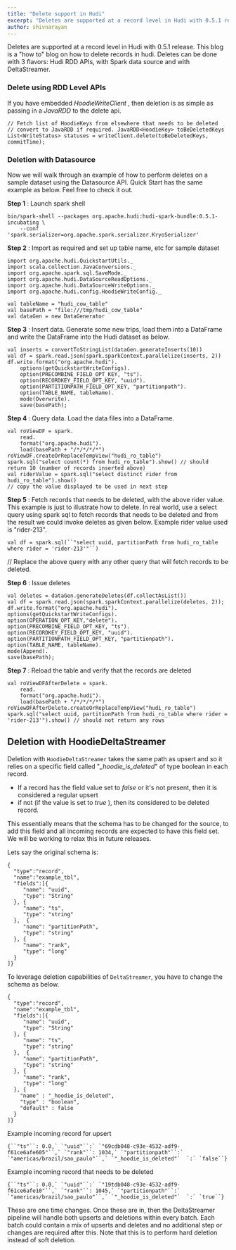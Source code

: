 ```yaml
---
title: "Delete support in Hudi"
excerpt: "Deletes are supported at a record level in Hudi with 0.5.1 release. This blog is a “how to” blog on how to delete records in hudi."
author: shivnarayan
---
```


Deletes are supported at a record level in Hudi with 0.5.1 release. This blog is a "how to" blog on how to delete records in hudi. Deletes can be done with 3 flavors: Hudi RDD APIs, with Spark data source and with DeltaStreamer.

### Delete using RDD Level APIs

If you have embedded  _HoodieWriteClient_ , then deletion is as simple as passing in a  _JavaRDD<HoodieKey>_ to the delete api.

    // Fetch list of HoodieKeys from elsewhere that needs to be deleted
    // convert to JavaRDD if required. JavaRDD<HoodieKey> toBeDeletedKeys
    List<WriteStatus> statuses = writeClient.delete(toBeDeletedKeys, commitTime);

### Deletion with Datasource

Now we will walk through an example of how to perform deletes on a sample dataset using the Datasource API. Quick Start has the same example as below. Feel free to check it out.

**Step 1** : Launch spark shell

    bin/spark-shell --packages org.apache.hudi:hudi-spark-bundle:0.5.1-incubating \
        --conf 'spark.serializer=org.apache.spark.serializer.KryoSerializer'

**Step 2** : Import as required and set up table name, etc for sample dataset

    import org.apache.hudi.QuickstartUtils._
    import scala.collection.JavaConversions._
    import org.apache.spark.sql.SaveMode._
    import org.apache.hudi.DataSourceReadOptions._
    import org.apache.hudi.DataSourceWriteOptions._
    import org.apache.hudi.config.HoodieWriteConfig._
     
    val tableName = "hudi_cow_table"
    val basePath = "file:///tmp/hudi_cow_table"
    val dataGen = new DataGenerator

**Step 3** : Insert data. Generate some new trips, load them into a DataFrame and write the DataFrame into the Hudi dataset as below.

    val inserts = convertToStringList(dataGen.generateInserts(10))
    val df = spark.read.json(spark.sparkContext.parallelize(inserts, 2))
    df.write.format("org.apache.hudi").
        options(getQuickstartWriteConfigs).
        option(PRECOMBINE_FIELD_OPT_KEY, "ts").
        option(RECORDKEY_FIELD_OPT_KEY, "uuid").
        option(PARTITIONPATH_FIELD_OPT_KEY, "partitionpath").
        option(TABLE_NAME, tableName).
        mode(Overwrite).
        save(basePath);

**Step 4** : Query data. Load the data files into a DataFrame.

    val roViewDF = spark.
        read.
        format("org.apache.hudi").
        load(basePath + "/*/*/*/*")
    roViewDF.createOrReplaceTempView("hudi_ro_table")
    spark.sql("select count(*) from hudi_ro_table").show() // should return 10 (number of records inserted above)
    val riderValue = spark.sql("select distinct rider from hudi_ro_table").show()
    // copy the value displayed to be used in next step

**Step 5** : Fetch records that needs to be deleted, with the above rider value. This example is just to illustrate how to delete. In real world, use a select query using spark sql to fetch records that needs to be deleted and from the result we could invoke deletes as given below. Example rider value used is "rider-213".

    val df = spark.sql(``"select uuid, partitionPath from hudi_ro_table where rider = 'rider-213'"``)

// Replace the above query with any other query that will fetch records to be deleted.

**Step 6** : Issue deletes

    val deletes = dataGen.generateDeletes(df.collectAsList())
    val df = spark.read.json(spark.sparkContext.parallelize(deletes, 2));
    df.write.format("org.apache.hudi").
    options(getQuickstartWriteConfigs).
    option(OPERATION_OPT_KEY,"delete").
    option(PRECOMBINE_FIELD_OPT_KEY, "ts").
    option(RECORDKEY_FIELD_OPT_KEY, "uuid").
    option(PARTITIONPATH_FIELD_OPT_KEY, "partitionpath").
    option(TABLE_NAME, tableName).
    mode(Append).
    save(basePath);

**Step 7** : Reload the table and verify that the records are deleted

    val roViewDFAfterDelete = spark.
        read.
        format("org.apache.hudi").
        load(basePath + "/*/*/*/*")
    roViewDFAfterDelete.createOrReplaceTempView("hudi_ro_table")
    spark.sql("select uuid, partitionPath from hudi_ro_table where rider = 'rider-213'").show() // should not return any rows

## Deletion with HoodieDeltaStreamer

Deletion with `HoodieDeltaStreamer` takes the same path as upsert and so it relies on a specific field called  "*_hoodie_is_deleted*" of type boolean in each record.

-   If a record has the field value set to  _false_ or it's not present, then it is considered a regular upsert
-   if not (if the value is set to  _true_ ), then its considered to be deleted record.

This essentially means that the schema has to be changed for the source, to add this field and all incoming records are expected to have this field set. We will be working to relax this in future releases.

Lets say the original schema is:

    {
      "type":"record",
      "name":"example_tbl",
      "fields":[{
         "name": "uuid",
         "type": "String"
      }, {
         "name": "ts",
         "type": "string"
      },  {
         "name": "partitionPath",
         "type": "string"
      }, {
         "name": "rank",
         "type": "long"
      }
    ]}

To leverage deletion capabilities of `DeltaStreamer`, you have to change the schema as below.

    {
      "type":"record",
      "name":"example_tbl",
      "fields":[{
         "name": "uuid",
         "type": "String"
      }, {
         "name": "ts",
         "type": "string"
      },  {
         "name": "partitionPath",
         "type": "string"
      }, {
         "name": "rank",
         "type": "long"
      }, {
        "name" : "_hoodie_is_deleted",
        "type" : "boolean",
        "default" : false
      }
    ]}

Example incoming record for upsert

    {``"ts"``: 0.0,` `"uuid"``:` `"69cdb048-c93e-4532-adf9-f61ce6afe605"``,` `"rank"``: 1034,` `"partitionpath"``:` `"americas/brazil/sao_paulo"``,` `"_hoodie_is_deleted"`  `:` `false``}
    
      

Example incoming record that needs to be deleted

    {``"ts"``: 0.0,` `"uuid"``:` `"19tdb048-c93e-4532-adf9-f61ce6afe10"``,` `"rank"``: 1045,` `"partitionpath"``:` `"americas/brazil/sao_paulo"``,` `"_hoodie_is_deleted"`  `:` `true``}
    
These are one time changes. Once these are in, then the DeltaStreamer pipeline will handle both upserts and deletions within every batch. Each batch could contain a mix of upserts and deletes and no additional step or changes are required after this. Note that this is to perform hard deletion instead of soft deletion.


